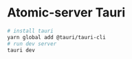 # Atomic-server Tauri

```sh
# install tauri
yarn global add @tauri/tauri-cli
# run dev server
tauri dev
```
